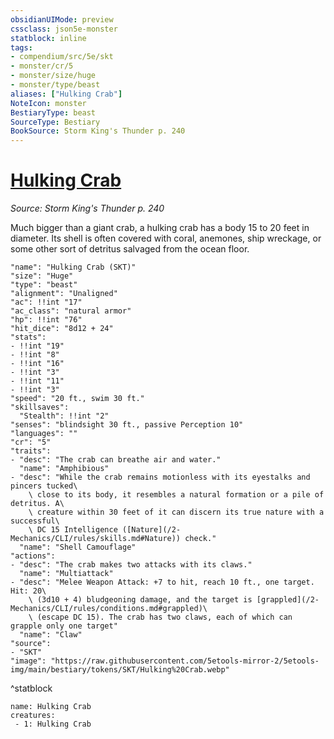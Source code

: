 ```yaml
---
obsidianUIMode: preview
cssclass: json5e-monster
statblock: inline
tags:
- compendium/src/5e/skt
- monster/cr/5
- monster/size/huge
- monster/type/beast
aliases: ["Hulking Crab"]
NoteIcon: monster
BestiaryType: beast
SourceType: Bestiary
BookSource: Storm King's Thunder p. 240
---
```

# [Hulking Crab](2-Mechanics\CLI\bestiary\beast/hulking-crab-skt.md)
*Source: Storm King's Thunder p. 240*  

Much bigger than a giant crab, a hulking crab has a body 15 to 20 feet in diameter. Its shell is often covered with coral, anemones, ship wreckage, or some other sort of detritus salvaged from the ocean floor.

```statblock
"name": "Hulking Crab (SKT)"
"size": "Huge"
"type": "beast"
"alignment": "Unaligned"
"ac": !!int "17"
"ac_class": "natural armor"
"hp": !!int "76"
"hit_dice": "8d12 + 24"
"stats":
- !!int "19"
- !!int "8"
- !!int "16"
- !!int "3"
- !!int "11"
- !!int "3"
"speed": "20 ft., swim 30 ft."
"skillsaves":
  "Stealth": !!int "2"
"senses": "blindsight 30 ft., passive Perception 10"
"languages": ""
"cr": "5"
"traits":
- "desc": "The crab can breathe air and water."
  "name": "Amphibious"
- "desc": "While the crab remains motionless with its eyestalks and pincers tucked\
    \ close to its body, it resembles a natural formation or a pile of detritus. A\
    \ creature within 30 feet of it can discern its true nature with a successful\
    \ DC 15 Intelligence ([Nature](/2-Mechanics/CLI/rules/skills.md#Nature)) check."
  "name": "Shell Camouflage"
"actions":
- "desc": "The crab makes two attacks with its claws."
  "name": "Multiattack"
- "desc": "Melee Weapon Attack: +7 to hit, reach 10 ft., one target. Hit: 20\
    \ (3d10 + 4) bludgeoning damage, and the target is [grappled](/2-Mechanics/CLI/rules/conditions.md#grappled)\
    \ (escape DC 15). The crab has two claws, each of which can grapple only one target"
  "name": "Claw"
"source":
- "SKT"
"image": "https://raw.githubusercontent.com/5etools-mirror-2/5etools-img/main/bestiary/tokens/SKT/Hulking%20Crab.webp"
```
^statblock

```encounter-table
name: Hulking Crab
creatures:
 - 1: Hulking Crab
```